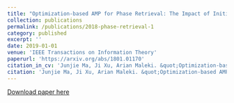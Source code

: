 ```yaml
---
title: "Optimization-based AMP for Phase Retrieval: The Impact of Initialization and $\\ell_2$-regularization"
collection: publications
permalink: /publications/2018-phase-retrieval-1
category: published
excerpt: ''
date: 2019-01-01
venue: 'IEEE Transactions on Information Theory'
paperurl: 'https://arxiv.org/abs/1801.01170'
citation_in_cv: 'Junjie Ma, Ji Xu, Arian Maleki. &quot;Optimization-based AMP for Phase Retrieval: The Impact of Initialization and $\ell_2$-regularization&quot; <i> IEEE Transactions on Information Theory 65 (6), 3600-3629 </i>, 2019.'
citation: 'Junjie Ma, Ji Xu, Arian Maleki. &quot;Optimization-based AMP for Phase Retrieval: The Impact of Initialization and $\ell_2$-regularization&quot; <i> IEEE Transactions on Information Theory 65 (6), 3600-3629 </i>, 2019.'
---
```



[Download paper here](https://arxiv.org/pdf/1801.01170.pdf)
